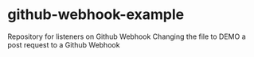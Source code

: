 # github-webhook-example
Repository for listeners on Github Webhook
Changing the file to DEMO a post request to a Github Webhook
